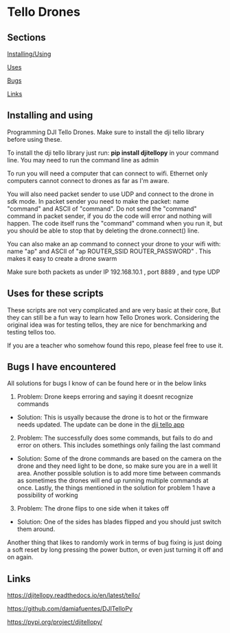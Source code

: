 # Tello Drones

## Sections
[Installing/Using](#installing-and-using)

[Uses](#uses-for-these-scripts)

[Bugs](#bugs-i-have-encountered)

[Links](#links)

## Installing and using
Programming DJI Tello Drones. Make sure to install the dji tello library before using these.

To install the dji tello library just run: **pip install djitellopy** in your command line. You may need to run the command line as admin

To run you will need a computer that can connect to wifi. Ethernet only computers cannot connect to drones as far as I'm aware.

You will also need packet sender to use UDP and connect to the drone in sdk mode. In packet sender you need to make the packet: name "command" and ASCII of "command". Do not send the "command" command in packet sender, if you do the code will error and nothing will happen. The code itself runs the "command" command when you run it, but you should be able to stop that by deleting the drone.connect() line.

You can also make an ap command to connect your drone to your wifi with: name "ap" and ASCII of "ap ROUTER_SSID ROUTER_PASSWORD" . This makes it easy to create a drone swarm

Make sure both packets as under IP 192.168.10.1 ,  port 8889 , and type UDP

## Uses for these scripts
These scripts are not very complicated and are very basic at their core, But they can still be a fun way to learn how Tello Drones work. Considering the original idea was for testing tellos, they are nice for benchmarking and testing tellos too.

If you are a teacher who somehow found this repo, please feel free to use it. 

## Bugs I have encountered

All solutions for bugs I know of can be found here or in the below links

1. Problem: Drone keeps erroring and saying it doesnt recognize commands
* Solution: This is usyally because the drone is to hot or the firmware needs updated. The update can be done in the [dji tello app](https://www.dji.com/downloads/djiapp/tello)
2. Problem: The successfully does some commands, but fails to do and error on others. This includes somethings only failing the last command
* Solution: Some of the drone commands are based on the camera on the drone and they need light to be done, so make sure you are in a well lit area. Another possible solution is to add more time between commands as sometimes the drones will end up running multiple commands at once. Lastly, the things mentioned in the solution for problem 1 have a possibility of working
3. Problem: The drone flips to one side when it takes off
* Solution: One of the sides has blades flipped and you should just switch them around.
  
Another thing that likes to randomly work in terms of bug fixing is just doing a soft reset by long pressing the power button, or even just turning it off and on again.

## Links

https://djitellopy.readthedocs.io/en/latest/tello/

https://github.com/damiafuentes/DJITelloPy

https://pypi.org/project/djitellopy/
